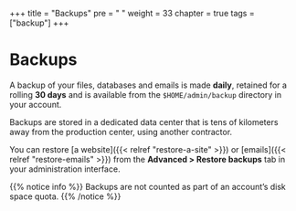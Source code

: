 +++
title = "Backups"
pre = "<i class='fas fa-fw fa-history'></i> "
weight = 33
chapter = true
tags = ["backup"]
+++

# Backups

A backup of your files, databases and emails is made **daily**, retained for a rolling **30 days** and is available from the `$HOME/admin/backup` directory in your account.

Backups are stored in a dedicated data center that is tens of kilometers away from the production center, using another contractor.

You can restore [a website]({{< relref "restore-a-site" >}}) or [emails]({{< relref "restore-emails" >}}) from the **Advanced > Restore backups** tab in your administration interface.

{{% notice info %}}
Backups are not counted as part of an account’s disk space quota.
{{% /notice %}}
